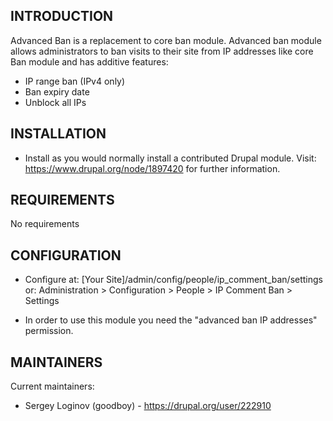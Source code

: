 ## INTRODUCTION

Advanced Ban is a replacement to core ban module. Advanced ban module allows
administrators to ban visits to their site from IP addresses like core Ban
module and has additive features:

* IP range ban (IPv4 only)
* Ban expiry date
* Unblock all IPs

## INSTALLATION

 * Install as you would normally install a contributed Drupal module.
   Visit: https://www.drupal.org/node/1897420 for further information.

## REQUIREMENTS

No requirements

## CONFIGURATION

 * Configure at: [Your Site]/admin/config/people/ip_comment_ban/settings
   or: Administration > Configuration > People > IP Comment Ban > Settings

 * In order to use this module you need the "advanced ban IP addresses"
   permission.


## MAINTAINERS

Current maintainers:
 * Sergey Loginov (goodboy) - https://drupal.org/user/222910
